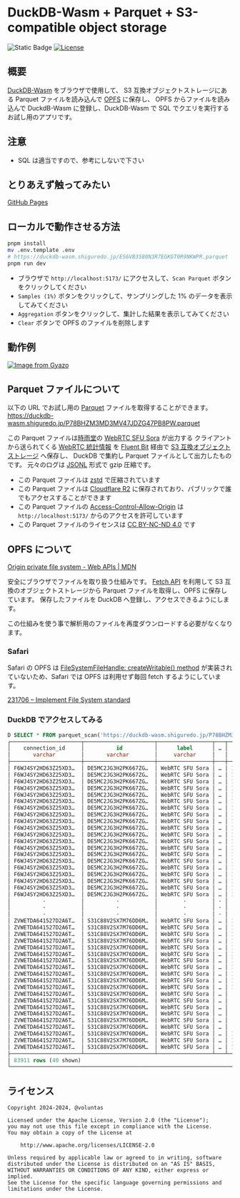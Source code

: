 # DuckDB-Wasm + Parquet + S3-compatible object storage

![Static Badge](https://img.shields.io/badge/Checked_with-Biome-60a5fa?style=flat&logo=biome)
[![License](https://img.shields.io/badge/License-Apache%202.0-blue.svg)](https://opensource.org/licenses/Apache-2.0)

## 概要

[DuckDB-Wasm](https://duckdb.org/docs/api/wasm/overview.html) をブラウザで使用して、
S3 互換オブジェクトストレージにある Parquet ファイルを読み込んで [OPFS](https://developer.mozilla.org/en-US/docs/Web/API/File_System_API/Origin_private_file_system) に保存し、 OPFS からファイルを読み込んで DuckdB-Wasm に登録し、DuckDB-Wasm で SQL でクエリを実行するお試し用のアプリです。

## 注意

- SQL は適当ですので、参考にしないで下さい

## とりあえず触ってみたい

[GitHub Pages](https://voluntas.github.io/duckdb-wasm-parquet/)

## ローカルで動作させる方法

```sh
pnpm install
mv .env.template .env
# https://duckdb-wasm.shiguredo.jp/ES6VB3580N3R7EGKGT0R9NKWPR.parquet を設定する
pnpm run dev
```

- ブラウザで `http://localhost:5173/` にアクセスして、`Scan Parquet` ボタンをクリックしてください
- `Samples (1%)` ボタンをクリックして、サンプリングした 1% のデータを表示してみてください
- `Aggregation` ボタンをクリックして、集計した結果を表示してみてください
- `Clear` ボタンで OPFS のファイルを削除します

## 動作例

[![Image from Gyazo](https://i.gyazo.com/36769409b57c70ad4ca6ce2dbee643b8.gif)](https://gyazo.com/36769409b57c70ad4ca6ce2dbee643b8)

## Parquet ファイルについて

以下の URL でお試し用の [Parquet](https://parquet.apache.org/) ファイルを取得することができます。
<https://duckdb-wasm.shiguredo.jp/P78BHZM3MD3MV47JDZG47PB8PW.parquet>

この Parquet ファイルは[時雨堂](https://shiguredo.jp/)の [WebRTC SFU Sora](https://sora.shiguredo.jp/) が出力する
クライアントから送られてくる [WebRTC 統計情報](https://www.w3.org/TR/webrtc-stats/) を
[Fluent Bit](https://fluentbit.io/) 経由で [S3 互換オブジェクトストレージ](https://www.linode.com/products/object-storage/) へ保存し、
DuckDB で集約し Parquet ファイルとして出力したものです。
元々のログは [JSONL](https://jsonlines.org/) 形式で gzip 圧縮です。

- この Parquet ファイルは [zstd](https://github.com/facebook/zstd) で圧縮されています
- この Parquet ファイルは [Cloudflare R2](https://www.cloudflare.com/developer-platform/r2/) に保存されており、パブリックで誰でもアクセスすることができます
- この Parquet ファイルの [Access-Control-Allow-Origin](https://developer.mozilla.org/en-US/docs/Web/HTTP/Headers/Access-Control-Allow-Origin) は `http://localhost:5173/` からのアクセスを許可しています
- この Parquet ファイルのライセンスは [CC BY-NC-ND 4.0](https://creativecommons.org/licenses/by-nc-nd/4.0/) です

## OPFS について

[Origin private file system \- Web APIs \| MDN](https://developer.mozilla.org/en-US/docs/Web/API/File_System_API/Origin_private_file_system)

安全にブラウザでファイルを取り扱う仕組みです。 [Fetch API](https://developer.mozilla.org/en-US/docs/Web/API/Fetch_API) を利用して S3 互換のオブジェクトストレージから Parquet ファイルを取得し、OPFS に保存しています。
保存したファイルを DuckDB へ登録し、アクセスできるようにします。

この仕組みを使う事で解析用のファイルを再度ダウンロードする必要がなくなります。

### Safari

Safari の OPFS は [FileSystemFileHandle: createWritable\(\) method](https://developer.mozilla.org/en-US/docs/Web/API/FileSystemFileHandle/createWritable) が実装されていないため、Safari では OPFS は利用せず毎回 fetch するようにしています。

[231706 – Implement File System standard](https://bugs.webkit.org/show_bug.cgi?id=231706)

### DuckDB でアクセスしてみる

```sql
D SELECT * FROM parquet_scan('https://duckdb-wasm.shiguredo.jp/P78BHZM3MD3MV47JDZG47PB8PW.parquet';
┌──────────────────────┬──────────────────────┬─────────────────┬───┬───────────────────┬─────────────────────┐
│    connection_id     │          id          │      label      │ … │   rtc_timestamp   │      rtc_type       │
│       varchar        │       varchar        │     varchar     │   │      double       │       varchar       │
├──────────────────────┼──────────────────────┼─────────────────┼───┼───────────────────┼─────────────────────┤
│ F6WJ4SY2HD63Z25XD3…  │ DE5MC2JG3H2PK667ZG…  │ WebRTC SFU Sora │ … │ 1726394702721.481 │ media-playout       │
│ F6WJ4SY2HD63Z25XD3…  │ DE5MC2JG3H2PK667ZG…  │ WebRTC SFU Sora │ … │ 1726394702721.481 │ certificate         │
│ F6WJ4SY2HD63Z25XD3…  │ DE5MC2JG3H2PK667ZG…  │ WebRTC SFU Sora │ … │ 1726394702721.481 │ certificate         │
│ F6WJ4SY2HD63Z25XD3…  │ DE5MC2JG3H2PK667ZG…  │ WebRTC SFU Sora │ … │ 1726394702721.481 │ codec               │
│ F6WJ4SY2HD63Z25XD3…  │ DE5MC2JG3H2PK667ZG…  │ WebRTC SFU Sora │ … │ 1726394702721.481 │ codec               │
│ F6WJ4SY2HD63Z25XD3…  │ DE5MC2JG3H2PK667ZG…  │ WebRTC SFU Sora │ … │ 1726394702721.481 │ candidate-pair      │
│ F6WJ4SY2HD63Z25XD3…  │ DE5MC2JG3H2PK667ZG…  │ WebRTC SFU Sora │ … │ 1726394702721.481 │ candidate-pair      │
│ F6WJ4SY2HD63Z25XD3…  │ DE5MC2JG3H2PK667ZG…  │ WebRTC SFU Sora │ … │ 1726394702721.481 │ candidate-pair      │
│ F6WJ4SY2HD63Z25XD3…  │ DE5MC2JG3H2PK667ZG…  │ WebRTC SFU Sora │ … │ 1726394702721.481 │ candidate-pair      │
│ F6WJ4SY2HD63Z25XD3…  │ DE5MC2JG3H2PK667ZG…  │ WebRTC SFU Sora │ … │ 1726394702721.481 │ candidate-pair      │
│ F6WJ4SY2HD63Z25XD3…  │ DE5MC2JG3H2PK667ZG…  │ WebRTC SFU Sora │ … │ 1726394702721.481 │ candidate-pair      │
│ F6WJ4SY2HD63Z25XD3…  │ DE5MC2JG3H2PK667ZG…  │ WebRTC SFU Sora │ … │ 1726394702721.481 │ data-channel        │
│ F6WJ4SY2HD63Z25XD3…  │ DE5MC2JG3H2PK667ZG…  │ WebRTC SFU Sora │ … │ 1726394702721.481 │ data-channel        │
│ F6WJ4SY2HD63Z25XD3…  │ DE5MC2JG3H2PK667ZG…  │ WebRTC SFU Sora │ … │ 1726394702721.481 │ data-channel        │
│ F6WJ4SY2HD63Z25XD3…  │ DE5MC2JG3H2PK667ZG…  │ WebRTC SFU Sora │ … │ 1726394702721.481 │ data-channel        │
│ F6WJ4SY2HD63Z25XD3…  │ DE5MC2JG3H2PK667ZG…  │ WebRTC SFU Sora │ … │ 1726394702721.481 │ local-candidate     │
│ F6WJ4SY2HD63Z25XD3…  │ DE5MC2JG3H2PK667ZG…  │ WebRTC SFU Sora │ … │ 1726394702721.481 │ local-candidate     │
│ F6WJ4SY2HD63Z25XD3…  │ DE5MC2JG3H2PK667ZG…  │ WebRTC SFU Sora │ … │ 1726394702721.481 │ local-candidate     │
│ F6WJ4SY2HD63Z25XD3…  │ DE5MC2JG3H2PK667ZG…  │ WebRTC SFU Sora │ … │ 1726394702721.481 │ local-candidate     │
│ F6WJ4SY2HD63Z25XD3…  │ DE5MC2JG3H2PK667ZG…  │ WebRTC SFU Sora │ … │ 1726394702721.481 │ local-candidate     │
│          ·           │          ·           │        ·        │ · │         ·         │       ·             │
│          ·           │          ·           │        ·        │ · │         ·         │       ·             │
│          ·           │          ·           │        ·        │ · │         ·         │       ·             │
│ ZVWETDA641527D2A6T…  │ S31C88V2SX7M76DD6M…  │ WebRTC SFU Sora │ … │ 1726403015487.149 │ candidate-pair      │
│ ZVWETDA641527D2A6T…  │ S31C88V2SX7M76DD6M…  │ WebRTC SFU Sora │ … │ 1726403015487.149 │ data-channel        │
│ ZVWETDA641527D2A6T…  │ S31C88V2SX7M76DD6M…  │ WebRTC SFU Sora │ … │ 1726403015487.149 │ data-channel        │
│ ZVWETDA641527D2A6T…  │ S31C88V2SX7M76DD6M…  │ WebRTC SFU Sora │ … │ 1726403015487.149 │ data-channel        │
│ ZVWETDA641527D2A6T…  │ S31C88V2SX7M76DD6M…  │ WebRTC SFU Sora │ … │ 1726403015487.149 │ data-channel        │
│ ZVWETDA641527D2A6T…  │ S31C88V2SX7M76DD6M…  │ WebRTC SFU Sora │ … │ 1726403015487.149 │ inbound-rtp         │
│ ZVWETDA641527D2A6T…  │ S31C88V2SX7M76DD6M…  │ WebRTC SFU Sora │ … │ 1726403015487.149 │ inbound-rtp         │
│ ZVWETDA641527D2A6T…  │ S31C88V2SX7M76DD6M…  │ WebRTC SFU Sora │ … │ 1726403015487.149 │ inbound-rtp         │
│ ZVWETDA641527D2A6T…  │ S31C88V2SX7M76DD6M…  │ WebRTC SFU Sora │ … │ 1726403015487.149 │ inbound-rtp         │
│ ZVWETDA641527D2A6T…  │ S31C88V2SX7M76DD6M…  │ WebRTC SFU Sora │ … │ 1726403015487.149 │ outbound-rtp        │
│ ZVWETDA641527D2A6T…  │ S31C88V2SX7M76DD6M…  │ WebRTC SFU Sora │ … │ 1726403015487.149 │ outbound-rtp        │
│ ZVWETDA641527D2A6T…  │ S31C88V2SX7M76DD6M…  │ WebRTC SFU Sora │ … │   1726403011612.0 │ remote-inbound-rtp  │
│ ZVWETDA641527D2A6T…  │ S31C88V2SX7M76DD6M…  │ WebRTC SFU Sora │ … │   1726403014647.0 │ remote-inbound-rtp  │
│ ZVWETDA641527D2A6T…  │ S31C88V2SX7M76DD6M…  │ WebRTC SFU Sora │ … │   1726403013580.0 │ remote-outbound-rtp │
│ ZVWETDA641527D2A6T…  │ S31C88V2SX7M76DD6M…  │ WebRTC SFU Sora │ … │   1726403011612.0 │ remote-outbound-rtp │
│ ZVWETDA641527D2A6T…  │ S31C88V2SX7M76DD6M…  │ WebRTC SFU Sora │ … │   1726403015068.0 │ remote-outbound-rtp │
│ ZVWETDA641527D2A6T…  │ S31C88V2SX7M76DD6M…  │ WebRTC SFU Sora │ … │   1726403014750.0 │ remote-outbound-rtp │
│ ZVWETDA641527D2A6T…  │ S31C88V2SX7M76DD6M…  │ WebRTC SFU Sora │ … │ 1726403015487.149 │ media-source        │
│ ZVWETDA641527D2A6T…  │ S31C88V2SX7M76DD6M…  │ WebRTC SFU Sora │ … │ 1726403015487.149 │ media-source        │
│ ZVWETDA641527D2A6T…  │ S31C88V2SX7M76DD6M…  │ WebRTC SFU Sora │ … │ 1726403015487.149 │ transport           │
├──────────────────────┴──────────────────────┴─────────────────┴───┴───────────────────┴─────────────────────┤
│ 83911 rows (40 shown)                                                                  20 columns (5 shown) │
└─────────────────────────────────────────────────────────────────────────────────────────────────────────────┘
```

## ライセンス

```text
Copyright 2024-2024, @voluntas

Licensed under the Apache License, Version 2.0 (the "License");
you may not use this file except in compliance with the License.
You may obtain a copy of the License at

    http://www.apache.org/licenses/LICENSE-2.0

Unless required by applicable law or agreed to in writing, software
distributed under the License is distributed on an "AS IS" BASIS,
WITHOUT WARRANTIES OR CONDITIONS OF ANY KIND, either express or implied.
See the License for the specific language governing permissions and
limitations under the License.
```
